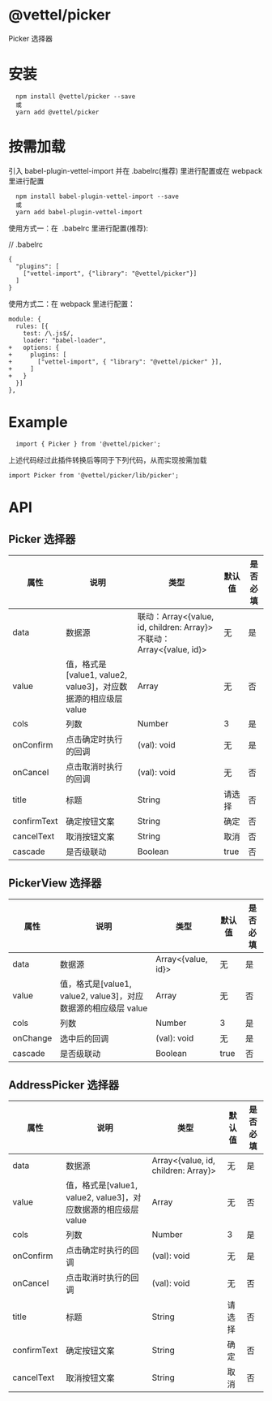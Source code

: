 # @vettel/picker

Picker 选择器

# 安装

```
  npm install @vettel/picker --save
  或
  yarn add @vettel/picker
```

# 按需加载

引入 babel-plugin-vettel-import 并在 .babelrc(推荐) 里进行配置或在 webpack 里进行配置

```
  npm install babel-plugin-vettel-import --save
  或
  yarn add babel-plugin-vettel-import
```

使用方式一：在  .babelrc 里进行配置(推荐):

// .babelrc

```
{
  "plugins": [
    ["vettel-import", {"library": "@vettel/picker"}]
  ]
}
```

使用方式二：在 webpack 里进行配置：

```
module: {
  rules: [{
    test: /\.js$/,
    loader: "babel-loader",
+   options: {
+     plugins: [
+       ["vettel-import", { "library": "@vettel/picker" }],
+     ]
+   }
  }]
},
```

# Example

```
  import { Picker } from '@vettel/picker';
```

上述代码经过此插件转换后等同于下列代码，从而实现按需加载

```
import Picker from '@vettel/picker/lib/picker';
```

# API

## Picker 选择器

| 属性        | 说明                                                           | 类型                                                                 | 默认值 | 是否必填 |
| ----------- | -------------------------------------------------------------- | -------------------------------------------------------------------- | ------ | -------- |
| data        | 数据源                                                         | 联动：Array<{value, id, children: Array}> 不联动：Array<{value, id}> | 无     | 是       |
| value       | 值，格式是[value1, value2, value3]，对应数据源的相应级层 value | Array                                                                | 无     | 否       |
| cols        | 列数                                                           | Number                                                               | 3      | 是       |
| onConfirm   | 点击确定时执行的回调                                           | (val): void                                                          | 无     | 是       |
| onCancel    | 点击取消时执行的回调                                           | (val): void                                                          | 无     | 否       |
| title       | 标题                                                           | String                                                               | 请选择 | 否       |
| confirmText | 确定按钮文案                                                   | String                                                               | 确定   | 否       |
| cancelText  | 取消按钮文案                                                   | String                                                               | 取消   | 否       |
| cascade     | 是否级联动                                                     | Boolean                                                              | true   | 否       |

## PickerView 选择器

| 属性     | 说明                                                           | 类型               | 默认值 | 是否必填 |
| -------- | -------------------------------------------------------------- | ------------------ | ------ | -------- |
| data     | 数据源                                                         | Array<{value, id}> | 无     | 是       |
| value    | 值，格式是[value1, value2, value3]，对应数据源的相应级层 value | Array              | 无     | 否       |
| cols     | 列数                                                           | Number             | 3      | 是       |
| onChange | 选中后的回调                                                   | (val): void        | 无     | 是       |
| cascade  | 是否级联动                                                     | Boolean            | true   | 否       |

## AddressPicker 选择器

| 属性        | 说明                                                           | 类型                                | 默认值 | 是否必填 |
| ----------- | -------------------------------------------------------------- | ----------------------------------- | ------ | -------- |
| data        | 数据源                                                         | Array<{value, id, children: Array}> | 无     | 是       |
| value       | 值，格式是[value1, value2, value3]，对应数据源的相应级层 value | Array                               | 无     | 否       |
| cols        | 列数                                                           | Number                              | 3      | 是       |
| onConfirm   | 点击确定时执行的回调                                           | (val): void                         | 无     | 是       |
| onCancel    | 点击取消时执行的回调                                           | (val): void                         | 无     | 否       |
| title       | 标题                                                           | String                              | 请选择 | 否       |
| confirmText | 确定按钮文案                                                   | String                              | 确定   | 否       |
| cancelText  | 取消按钮文案                                                   | String                              | 取消   | 否       |
